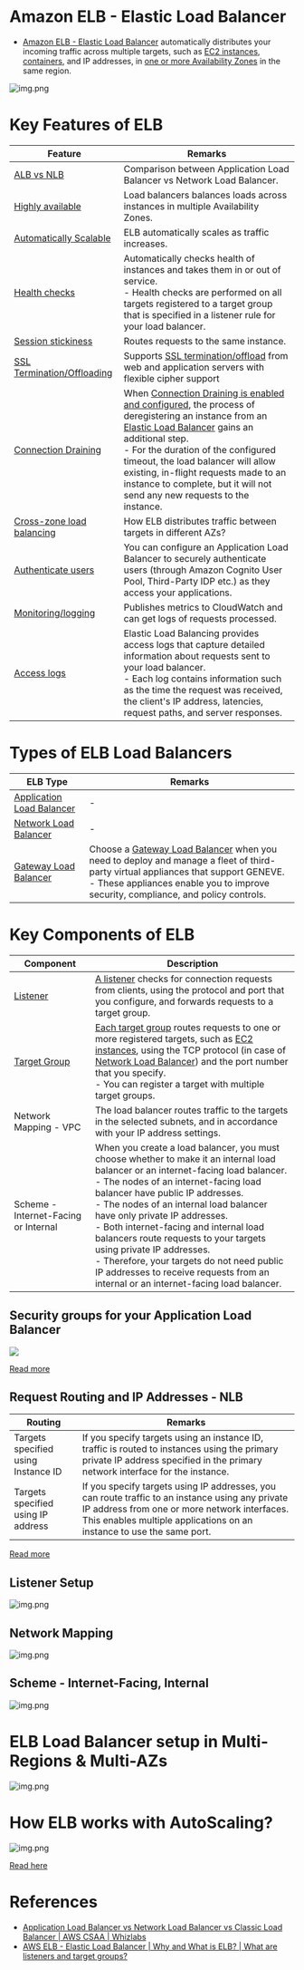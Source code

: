 # Amazon ELB - Elastic Load Balancer
- [Amazon ELB - Elastic Load Balancer](https://docs.aws.amazon.com/elasticloadbalancing) automatically distributes your incoming traffic across multiple targets, such as [EC2 instances](../../../3_ComputeServices/AmazonEC2), [containers](../../../4_ContainerOrchestrationServices/AmazonECS), and IP addresses, in [one or more Availability Zones](../../../AWS-Global-Architecture-Region-AZ.md) in the same region.

![img.png](assets/AWS_Elastic_Load_Balancer.png)

# Key Features of ELB

| Feature                                                                                                                    | Remarks                                                                                                                                                                                                                                                                                                                                                                                                                                                            |
|----------------------------------------------------------------------------------------------------------------------------|--------------------------------------------------------------------------------------------------------------------------------------------------------------------------------------------------------------------------------------------------------------------------------------------------------------------------------------------------------------------------------------------------------------------------------------------------------------------|
| [ALB vs NLB](ALBvsNLB.md)                                                                                                  | Comparison between Application Load Balancer vs Network Load Balancer.                                                                                                                                                                                                                                                                                                                                                                                             |
| [Highly available](../../../../7_SystemGlossaries/Reliability/HighAvailability.md)                   | Load balancers balances loads across instances in multiple Availability Zones.                                                                                                                                                                                                                                                                                                                                                                                     |
| [Automatically Scalable](../../../../7_SystemGlossaries/Reliability/HighAvailability.md)             | ELB automatically scales as traffic increases.                                                                                                                                                                                                                                                                                                                                                                                                                     |
| [Health checks](../../../3_ComputeServices/AmazonEC2/AutoScalingGroup/HealthChecks.md)                                     | Automatically checks health of instances and takes them in or out of service.<br/>- Health checks are performed on all targets registered to a target group that is specified in a listener rule for your load balancer.                                                                                                                                                                                                                                           |
| [Session stickiness](https://docs.aws.amazon.com/elasticloadbalancing/latest/application/sticky-sessions.html)             | Routes requests to the same instance.                                                                                                                                                                                                                                                                                                                                                                                                                              |
| [SSL Termination/Offloading](https://aws.amazon.com/blogs/aws/new-tls-termination-for-network-load-balancers/)             | Supports [SSL termination/offload](https://aws.amazon.com/blogs/aws/new-tls-termination-for-network-load-balancers/) from web and application servers with flexible cipher support                                                                                                                                                                                                                                                                                 |
| [Connection Draining](https://aws.amazon.com/blogs/aws/elb-connection-draining-remove-instances-from-service-with-care/)   | When [Connection Draining is enabled and configured](https://aws.amazon.com/blogs/aws/elb-connection-draining-remove-instances-from-service-with-care/), the process of deregistering an instance from an [Elastic Load Balancer]() gains an additional step. <br/>- For the duration of the configured timeout, the load balancer will allow existing, in-flight requests made to an instance to complete, but it will not send any new requests to the instance. |
| [Cross-zone load balancing](CrossZoneLoadBalancing.md)                                                                     | How ELB distributes traffic between targets in different AZs?                                                                                                                                                                                                                                                                                                                                                                                                      |
| [Authenticate users](https://docs.aws.amazon.com/elasticloadbalancing/latest/application/listener-authenticate-users.html) | You can configure an Application Load Balancer to securely authenticate users (through Amazon Cognito User Pool, Third-Party IDP etc.) as they access your applications.                                                                                                                                                                                                                                                                                           |
| [Monitoring/logging](https://docs.aws.amazon.com/elasticloadbalancing/latest/application/load-balancer-monitoring.html)    | Publishes metrics to CloudWatch and can get logs of requests processed.                                                                                                                                                                                                                                                                                                                                                                                            |
| [Access logs](https://docs.aws.amazon.com/elasticloadbalancing/latest/application/load-balancer-access-logs.html)          | Elastic Load Balancing provides access logs that capture detailed information about requests sent to your load balancer. <br/>- Each log contains information such as the time the request was received, the client's IP address, latencies, request paths, and server responses.                                                                                                                                                                                  |

# Types of ELB Load Balancers

| ELB Type                                                                                    | Remarks                                                                                                                                                                                                                                                                                                        |
|---------------------------------------------------------------------------------------------|----------------------------------------------------------------------------------------------------------------------------------------------------------------------------------------------------------------------------------------------------------------------------------------------------------------|
| [Application Load Balancer](ALBvsNLB.md)                                                    | -                                                                                                                                                                                                                                                                                                              |
| [Network Load Balancer](ALBvsNLB.md)                                                        | -                                                                                                                                                                                                                                                                                                              |
| [Gateway Load Balancer](https://aws.amazon.com/elasticloadbalancing/gateway-load-balancer/) | Choose a [Gateway Load Balancer](https://docs.aws.amazon.com/elasticloadbalancing/latest/gateway/introduction.html) when you need to deploy and manage a fleet of third-party virtual appliances that support GENEVE. <br/>- These appliances enable you to improve security, compliance, and policy controls. |

# Key Components of ELB

| Component                                                                                                        | Description                                                                                                                                                                                                                                                                                                                                                                                                                                                                                                                                             |
|------------------------------------------------------------------------------------------------------------------|---------------------------------------------------------------------------------------------------------------------------------------------------------------------------------------------------------------------------------------------------------------------------------------------------------------------------------------------------------------------------------------------------------------------------------------------------------------------------------------------------------------------------------------------------------|
| [Listener](https://docs.aws.amazon.com/elasticloadbalancing/latest/network/load-balancer-listeners.html)         | [A listener](https://docs.aws.amazon.com/elasticloadbalancing/latest/network/load-balancer-listeners.html) checks for connection requests from clients, using the protocol and port that you configure, and forwards requests to a target group.                                                                                                                                                                                                                                                                                                        |
| [Target Group](https://docs.aws.amazon.com/elasticloadbalancing/latest/network/load-balancer-target-groups.html) | [Each target group](https://docs.aws.amazon.com/elasticloadbalancing/latest/network/load-balancer-target-groups.html) routes requests to one or more registered targets, such as [EC2 instances](../../../3_ComputeServices/AmazonEC2), using the TCP protocol (in case of [Network Load Balancer](ALBvsNLB.md)) and the port number that you specify.<br/>- You can register a target with multiple target groups.                                                                                                                                     |
| Network Mapping - VPC                                                                                            | The load balancer routes traffic to the targets in the selected subnets, and in accordance with your IP address settings.                                                                                                                                                                                                                                                                                                                                                                                                                               |
| Scheme - Internet-Facing or Internal                                                                             | When you create a load balancer, you must choose whether to make it an internal load balancer or an internet-facing load balancer.<br/>- The nodes of an internet-facing load balancer have public IP addresses.<br/>- The nodes of an internal load balancer have only private IP addresses.<br/>- Both internet-facing and internal load balancers route requests to your targets using private IP addresses.<br/>- Therefore, your targets do not need public IP addresses to receive requests from an internal or an internet-facing load balancer. |

## Security groups for your Application Load Balancer

![](https://assets-pt.media.datacumulus.com/aws-saa-pt/assets/pt3-q26-i1.jpg)

[Read more](https://docs.aws.amazon.com/elasticloadbalancing/latest/application/load-balancer-update-security-groups.html)

## Request Routing and IP Addresses - NLB

| Routing                             | Remarks                                                                                                                                                                                                                   |
|-------------------------------------|---------------------------------------------------------------------------------------------------------------------------------------------------------------------------------------------------------------------------|
| Targets specified using Instance ID | If you specify targets using an instance ID, traffic is routed to instances using the primary private IP address specified in the primary network interface for the instance.                                             |
| Targets specified using IP address  | If you specify targets using IP addresses, you can route traffic to an instance using any private IP address from one or more network interfaces. This enables multiple applications on an instance to use the same port. |

[Read more](https://docs.aws.amazon.com/elasticloadbalancing/latest/network/load-balancer-target-groups.html)

## Listener Setup

![img.png](assets/elb_listener_setup.png)

## Network Mapping

![img.png](assets/elb_network_mapping_setup.png)

## Scheme - Internet-Facing, Internal

![img.png](assets/elb_scheme_setup.png)

# ELB Load Balancer setup in Multi-Regions & Multi-AZs

![img.png](../../../../0_HLDUseCasesProblems/AWS_DesignMultiRegionActiveActiveArchitecture/AWS-Multi-Region-AZ-HA.drawio.png)

# How ELB works with AutoScaling?

![img.png](../../../3_ComputeServices/AmazonEC2/AutoScalingGroup/assets/Auto-Scaling-ELB.png)

[Read here](../../../3_ComputeServices/AmazonEC2/AutoScalingGroup/Readme.md)

# References
- [Application Load Balancer vs Network Load Balancer vs Classic Load Balancer | AWS CSAA | Whizlabs](https://www.youtube.com/watch?v=WqJDac1H81I)
- [AWS ELB - Elastic Load Balancer | Why and What is ELB? | What are listeners and target groups?](https://www.youtube.com/watch?v=fMgA3rE0aPY)